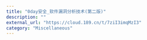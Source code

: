 ```yaml
---
title: "0day安全_软件漏洞分析技术(第二版)"
description: ""
external_url: "https://cloud.189.cn/t/7ziI3imqMzI3"
category: "Miscellaneous"
---
```

